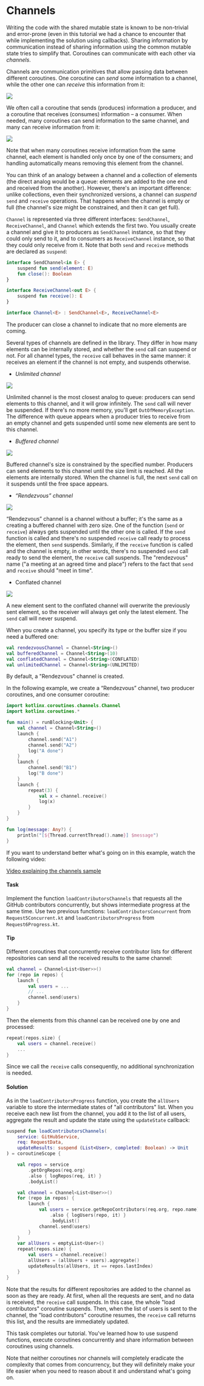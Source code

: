 # Channels

Writing the code with the shared mutable state is known to be non-trivial and error-prone
(even in this tutorial we had a chance to encounter that while implementing the solution using callbacks).
Sharing information by communication instead of sharing information using the common mutable state tries to simplify that.
Coroutines can communicate with each other via _channels_.

Channels are communication primitives that allow passing data between different coroutines.
One coroutine can _send_ some information to a channel, while the other one can _receive_ this information from it:

![](./assets/8-channels/UsingChannel.png)

We often call a coroutine that sends (produces) information a producer, and a coroutine that receives (consumes)
information – a consumer. 
When needed, many coroutines can send information to the same channel, and many can receive information from it:

![](./assets/8-channels/UsingChannelManyCoroutines.png)

Note that when many coroutines receive information from the same channel, each element is handled only once by one
of the consumers; and handling automatically means removing this element from the channel.

You can think of an analogy between a channel and a collection of elements 
(the direct analog would be a queue: elements are added to the one end and received from the another).
However, there's an important difference:
unlike collections, even their synchronized versions, a channel can _suspend_ `send` and `receive` operations.
That happens when the channel is empty or full (the channel's size might be constrained, and then it can get full).

`Channel` is represented via three different interfaces: `SendChannel`, `ReceiveChannel`,
and `Channel` which extends the first two.
You usually create a channel and give it to producers as `SendChannel` instance, so that they could only send to it,
and to consumers as `ReceiveChannel` instance, so that they could only receive from it.
Note that both `send` and `receive` methods are declared as `suspend`:

```kotlin
interface SendChannel<in E> {
    suspend fun send(element: E)
    fun close(): Boolean
}

interface ReceiveChannel<out E> {
    suspend fun receive(): E
}    

interface Channel<E> : SendChannel<E>, ReceiveChannel<E>
```

The producer can close a channel to indicate that no more elements are coming.

Several types of channels are defined in the library.
They differ in how many elements can be internally stored, and whether the `send` call can suspend or not.
For all channel types, the `receive` call behaves in the same manner: it
receives an element if the channel is not empty, and suspends otherwise.

- *Unlimited channel*

![](./assets/8-channels/UnlimitedChannel.png)

Unlimited channel is the most closest analog to queue: producers can send elements to this channel,
and it will grow infinitely.
The `send` call will never be suspended.
If there's no more memory, you'll get `OutOfMemoryException`. 
The difference with queue appears when a producer tries to receive from an empty channel
and gets suspended until some new elements are sent to this channel.

- *Buffered channel*

![](./assets/8-channels/BufferedChannel.png)

Buffered channel's size is constrained by the specified number.
Producers can send elements to this channel until the size limit is reached.
All the elements are internally stored.
When the channel is full, the next `send` call on it suspends until the free space appears.

- *“Rendezvous” channel*

![](./assets/8-channels/RendezvousChannel.png)

“Rendezvous” channel is a channel without a buffer; it's the same as a creating a buffered channel with zero size.
One of the function (`send` or `receive`) always gets suspended until the other one is called.
If the `send` function is called and there's no suspended `receive` call ready to process the element,
then `send` suspends.
Similarly, if the `receive` function is called and the channel is empty, in other words,
there's no suspended `send` call ready to send the element, the `receive` call suspends.
The "rendezvous" name ("a meeting at an agreed time and place") refers to the fact that `send` and `receive`
should "meet in time".

- Conflated channel 

![](./assets/8-channels/ConflatedChannel.gif)

A new element sent to the conflated channel will overwrite the previously sent element, so the receiver will always
get only the latest element.
The `send` call will never suspend.

When you create a channel, you specify its type or the buffer size if you need a buffered one:

```kotlin
val rendezvousChannel = Channel<String>()
val bufferedChannel = Channel<String>(10)
val conflatedChannel = Channel<String>(CONFLATED)
val unlimitedChannel = Channel<String>(UNLIMITED)
``` 

By default, a "Rendezvous" channel is created.

In the following example, we create a “Rendezvous” channel, two producer coroutines, and one consumer coroutine:  

```kotlin
import kotlinx.coroutines.channels.Channel
import kotlinx.coroutines.*

fun main() = runBlocking<Unit> {
    val channel = Channel<String>()
    launch {
        channel.send("A1")
        channel.send("A2")
        log("A done")
    }
    launch {
        channel.send("B1")
        log("B done")
    }
    launch {
        repeat(3) {
            val x = channel.receive()
            log(x)
        }
    }
}

fun log(message: Any?) {
    println("[${Thread.currentThread().name}] $message")
}
```

If you want to understand better what's going on in this example, watch the following video:

[Video explaining the channels sample](https://youtu.be/IHF7wFvwtvE)

#### Task

Implement the function `loadContributorsChannels` that requests all the GitHub contributors concurrently,
but shows intermediate progress at the same time.
Use two previous functions:
`loadContributorsConcurrent` from `Request5Concurrent.kt` and `loadContributorsProgress` from `Request6Progress.kt`.

#### Tip

Different coroutines that concurrently receive contributor lists for different repositories can send all the received
results to the same channel:

```kotlin
val channel = Channel<List<User>>()
for (repo in repos) {
    launch {
        val users = ...
        // ...
        channel.send(users)
    }
} 
```

Then the elements from this channel can be received one by one and processed:

```kotlin
repeat(repos.size) {
    val users = channel.receive()
    ...
}
```

Since we call the `receive` calls consequently, no additional synchronization is needed.

#### Solution

As in the `loadContributorsProgress` function, you create the `allUsers` variable to store
the intermediate states of "all contributors" list.
When you receive each new list from the channel,
you add it to the list of all users, aggregate the result and update the state using the `updateState` callback:

```kotlin
suspend fun loadContributorsChannels(
    service: GitHubService,
    req: RequestData,
    updateResults: suspend (List<User>, completed: Boolean) -> Unit
) = coroutineScope {

    val repos = service
        .getOrgRepos(req.org)
        .also { logRepos(req, it) }
        .bodyList()

    val channel = Channel<List<User>>()
    for (repo in repos) {
        launch {
            val users = service.getRepoContributors(req.org, repo.name)
                .also { logUsers(repo, it) }
                .bodyList()
            channel.send(users)
        }
    }
    var allUsers = emptyList<User>()
    repeat(repos.size) {
        val users = channel.receive()
        allUsers = (allUsers + users).aggregate()
        updateResults(allUsers, it == repos.lastIndex)
    }
}
```

Note that the results for different repositories are added to the channel as soon as they are ready.
At first, when all the requests are sent, and no data is received, the `receive` call suspends.
In this case, the whole "load contributors" coroutine suspends.
Then, when the list of users is sent to the channel, the "load contributors" coroutine resumes,
the `receive` call returns this list, and the results are immediately updated. 
 
This task completes our tutorial.
You've learned how to use suspend functions, execute coroutines concurrently and share 
information between coroutines using channels.

Note that neither coroutines nor channels will completely eradicate the complexity that comes from concurrency,
but they will definitely make your life easier when you need to reason about it and understand what's going on.
